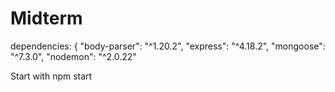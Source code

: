 # Midterm

dependencies: {
        "body-parser": "^1.20.2",
        "express": "^4.18.2",
        "mongoose": "^7.3.0",
        "nodemon": "^2.0.22"
        
Start with npm start
